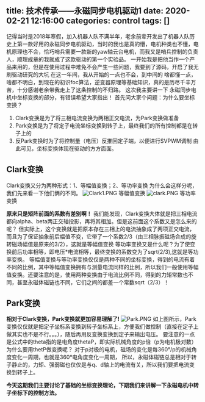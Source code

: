 title: 技术传承——永磁同步电机驱动1
date: 2020-02-21 12:16:00
categories: control
tags: []
---
记得当时是2018年寒假，加入机器人队不满半年，老余前辈开发出了机器人队历史上第一款好用的永磁同步电机驱动，当时的我也是真的懵，电机种类也不懂，电机原理也不会，恰巧哨兵需要一款新的yaw轴云台电机，而我又是哨兵控制的负责人，顺理成章的我就成了这款驱动的第一个实验品。
一开始我是把他当作一个产品来用的，但是在使用过程中难免不会产生一些问题，我要到了源码，开启了我无刷驱动研究的大坑
在这一年间，我从开始的一点也不会，到中间的 啥都懂一点，啥都不明白，到现在的初识foc算法，逆变器原理等基础知识，真的是历尽千辛万苦，十分感谢老余带我走上了这条控制的不归路。
这次我主要讲一下 永磁同步电机中坐标变换的部分，有错误希望大家指出！
首先问大家个问题：为什么要坐标变换？
 1. Clark变换是为了将三相电流变换为两相正交电流，为Park变换做准备
 2. Park变换是为了将定子电流坐标变换到转子上，最终我们的所有控制都是在转子上的
 3. 反Park变换时为了将控制量（电压）反推回定子端，以便进行SVPWM调制
由此可见，坐标变换体现在驱动的方方面面。
## Clark变换 ##
Clark变换又分为两种形式：1、等幅值变换；2、等功率变换
为什么会这样分呢，我们先来看一下他们俩的不同。
![Clark1.PNG][1]
等幅值变换
![clark.PNG][2]
等功率变换

**原来只是矩阵前面的系数有差别啊！**
我们能发现，Clark变换大体就是把三相电流都向alpha、beta两正交轴投影，再将其相加。但是这前面这个系数又是怎么来的呢？
但实际上，这个变换就是把原本存在三相上的电流抽象成了两项正交电流，而且为了保证抽象前后幅值不变，它带了一个系数2/3（由三相脉振磁场合成的旋转磁场幅值是原来的3/2），这就是等幅值变换
等功率变换又是什么呢？为了使变换前后功率相等，即电压*电流相等，最终变换的系数变为了sqrt(2/3),这就是等功率变换。
等幅值变换与等功率变换仅仅是两种不同的坐标变换，得到的电流有着不同的比例，其中等幅值变换拥有与测量电流同样的比例，所以我们一般使用等幅值变换。还要注意的是，使用两种变换由于电流比例不同，得到的力矩常数也不同，甚至永磁体磁链也不同，它们之间的都差一个常数sqrt（2/3）！
## Park变换 ##
**相对于Clark变换，Park变换就更加容易理解了!**
![Park.PNG][3]
如上图所示，Park变换仅仅就是把定子坐标系变换到转子坐标系上，方便我们做控制（直接在定子上做其实也不是不行。。。），随后再用反变换变换到定子来输出电压。
要注意的一点是公式中的theta指的是电角度thetaP，即实际机械角度的p倍（p为电机极对数）
为什么要用thetP做变换呢？
对于p对极的电机，磁场的变化是每360°/p的机械角度变化一周期，也就是360°电角度变化一周期，
所以，永磁体磁链总是相对于转子静止的，力矩、强弱磁也仅仅是与q、d轴上的电流有关，所以我们要把电流变换到转子上。

**今天这期我们主要讨论了基础的坐标变换理论，下期我们来讲解一下永磁电机中转子坐标下的控制方法。**

  [1]: /old_images/2020/02/2324103181.png
  [2]: /old_images/2020/02/3086867647.png
  [3]: /old_images/2020/02/4018005133.png
